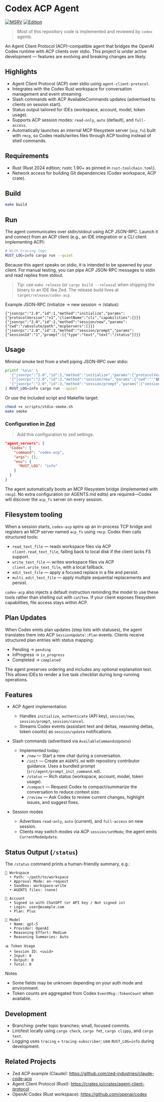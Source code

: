 # Codex ACP Agent

[![MSRV](https://img.shields.io/badge/MSRV-1.90%2B-blue.svg)](rust-toolchain.toml)
[![Edition](https://img.shields.io/badge/Edition-2024-blueviolet.svg)](https://doc.rust-lang.org/edition-guide/rust-2024/index.html)

> Most of this repository code is implemented and reviewed by `codex` agents.

An Agent Client Protocol (ACP)–compatible agent that bridges the OpenAI Codex runtime with ACP clients over stdio. This project is under active development — features are evolving and breaking changes are likely.

## Highlights

- Agent Client Protocol (ACP) over stdio using `agent-client-protocol`.
- Integrates with the Codex Rust workspace for conversation management and event streaming.
- Slash commands with ACP AvailableCommands updates (advertised to clients on session start).
- Status output tailored for IDEs (workspace, account, model, token usage).
- Supports ACP session modes: `read-only`, `auto` (default), and `full-access`.
- Automatically launches an internal MCP filesystem server (`acp_fs`) built with `rmcp`, so Codex reads/writes files through ACP tooling instead of shell commands.

## Requirements

- Rust (Rust 2024 edition; rustc 1.90+ as pinned in `rust-toolchain.toml`).
- Network access for building Git dependencies (Codex workspace, ACP crate).

## Build

```bash
make build
```

## Run

The agent communicates over stdin/stdout using ACP JSON-RPC. Launch it and connect from an ACP client (e.g., an IDE integration or a CLI client implementing ACP):

```bash
# With tracing logs
RUST_LOG=info cargo run --quiet
```

Because this agent speaks on stdio, it is intended to be spawned by your client. For manual testing, you can pipe ACP JSON-RPC messages to stdin and read replies from stdout.

> Tip: use `make release` (or `cargo build --release`) when shipping the binary to an IDE like Zed. The release build lives at `target/release/codex-acp`.

Example JSON-RPC (initialize → new session → /status):

```
{"jsonrpc":"2.0","id":1,"method":"initialize","params":{"protocolVersion":"v1","clientName":"cli","capabilities":{}}}
{"jsonrpc":"2.0","id":2,"method":"session/new","params":{"cwd":"/absolute/path","mcpServers":[]}}
{"jsonrpc":"2.0","id":3,"method":"session/prompt","params":{"sessionId":"1","prompt":[{"type":"text","text":"/status"}]}}
```

## Usage

Minimal smoke test from a shell piping JSON-RPC over stdio:

```bash
printf '%s\n' \
  '{"jsonrpc":"2.0","id":1,"method":"initialize","params":{"protocolVersion":"v1","clientName":"cli","capabilities":{}}}' \
  '{"jsonrpc":"2.0","id":2,"method":"session/new","params":{"cwd":"'"$PWD"'","mcpServers":[]}}' \
  '{"jsonrpc":"2.0","id":3,"method":"session/prompt","params":{"sessionId":"1","prompt":[{"type":"text","text":"/status"}]}}' \
| RUST_LOG=info cargo run --quiet
```

Or use the included script and Makefile target:

```bash
chmod +x scripts/stdio-smoke.sh
make smoke
```

### Configuration in [Zed](https://zed.dev)

> Add this configuration to zed settings.
```json
"agent_servers": {
  "Codex": {
    "command": "codex-acp",
    "args": [],
    "env": {
      "RUST_LOG": "info"
    }
  }
}
```

The agent automatically boots an MCP filesystem bridge (implemented with `rmcp`). No extra configuration (or AGENTS.md edits) are required—Codex will discover the `acp_fs` server on every session.

## Filesystem tooling

When a session starts, `codex-acp` spins up an in-process TCP bridge and registers an MCP server named `acp_fs` using `rmcp`. Codex then calls structured tools:

- `read_text_file` — reads workspace files via ACP `client.read_text_file`, falling back to local disk if the client lacks FS support.
- `write_text_file` — writes workspace files via ACP `client.write_text_file`, with a local fallback.
- `edit_text_file` — apply a focused replace in a file and persist.
- `multi_edit_text_file` — apply multiple sequential replacements and persist.

`codex-acp` also injects a default instruction reminding the model to use these tools rather than shelling out with `cat`/`tee`. If your client exposes filesystem capabilities, file access stays within ACP.

## Plan Updates

When Codex emits plan updates (step lists with statuses), the agent translates them into ACP `SessionUpdate::Plan` events. Clients receive structured plan entries with status mapping:

- Pending → `pending`
- InProgress → `in_progress`
- Completed → `completed`

The agent preserves ordering and includes any optional explanation text. This allows IDEs to render a live task checklist during long-running operations.

## Features

- ACP Agent implementation
  - Handles `initialize`, `authenticate` (API key), `session/new`, `session/prompt`, `session/cancel`.
  - Streams Codex events (assistant text and deltas, reasoning deltas, token counts) as `session/update` notifications.

- Slash commands (advertised via `AvailableCommandsUpdate`)
  - Implemented today:
    - `/new` — Start a new chat during a conversation.
    - `/init` — Create an `AGENTS.md` with repository contributor guidance. Uses a bundled prompt (`src/agent/prompt_init_command.md`).
    - `/status` — Rich status (workspace, account, model, token usage).
    - `/compact` — Request Codex to compact/summarize the conversation to reduce context size.
    - `/review` — Ask Codex to review current changes, highlight issues, and suggest fixes.

- Session modes
  - Advertises `read-only`, `auto` (current), and `full-access` on new session.
  - Clients may switch modes via ACP `session/setMode`; the agent emits `CurrentModeUpdate`.

## Status Output (`/status`)

The `/status` command prints a human-friendly summary, e.g.:

```
📂 Workspace
  • Path: ~/path/to/workspace
  • Approval Mode: on-request
  • Sandbox: workspace-write
  • AGENTS files: (none)

👤 Account
  • Signed in with ChatGPT (or API key / Not signed in)
  • Login: user@example.com
  • Plan: Plus

🧠 Model
  • Name: gpt-5
  • Provider: OpenAI
  • Reasoning Effort: Medium
  • Reasoning Summaries: Auto

📊 Token Usage
  • Session ID: <uuid>
  • Input: 0
  • Output: 0
  • Total: 0
```

Notes
- Some fields may be unknown depending on your auth mode and environment.
- Token counts are aggregated from Codex `EventMsg::TokenCount` when available.

## Development

- Branching: prefer topic branches; small, focused commits.
- Lint/test locally using `cargo check`, `cargo fmt`, `cargo clippy`, and `cargo test`.
- Logging uses `tracing` + `tracing-subscriber`; use `RUST_LOG=info` during development.

## Related Projects

- Zed ACP example (Claude): https://github.com/zed-industries/claude-code-acp
- Agent Client Protocol (Rust): https://crates.io/crates/agent-client-protocol
- OpenAI Codex (Rust workspace): https://github.com/openai/codex
